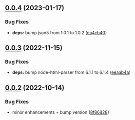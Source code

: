 ## [0.0.4](https://github.com/tada5hi/bulletin-board-code/compare/v0.0.3...v0.0.4) (2023-01-17)


### Bug Fixes

* **deps:** bump json5 from 1.0.1 to 1.0.2 ([ea4cb40](https://github.com/tada5hi/bulletin-board-code/commit/ea4cb409e67c719378f95f92402954012bea6e85))

## [0.0.3](https://github.com/tada5hi/bulletin-board-code/compare/v0.0.2...v0.0.3) (2022-11-15)


### Bug Fixes

* **deps:** bump node-html-parser from 6.1.1 to 6.1.4 ([eeaab4a](https://github.com/tada5hi/bulletin-board-code/commit/eeaab4a092ba986a88c7983e84111263fa47548b))

## [0.0.2](https://github.com/tada5hi/bulletin-board-code/compare/v0.0.1...v0.0.2) (2022-10-14)


### Bug Fixes

* minor enhancements + bump version ([8f86828](https://github.com/tada5hi/bulletin-board-code/commit/8f86828f203cc5aa01d865a1ffdcc760d20a7e6d))
